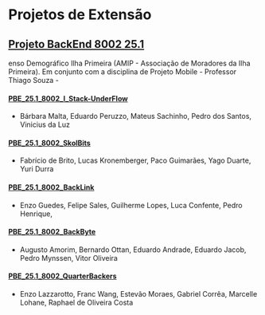# Projetos de Extensão 

## [Projeto BackEnd 8002 25.1](https://jonh-carvalho.github.io/PBE_25.1_8002/) 
    
enso Demográfico Ilha Primeira (AMIP - Associação de Moradores da Ilha Primeira). Em conjunto com a disciplina de Projeto Mobile - Professor Thiago Souza - 

#### [PBE_25.1_8002_I_Stack-UnderFlow](https://github.com/Projetos-de-Extensao/PBE_25.1_8002_Stack-UnderFlow)
- Bárbara Malta, Eduardo Peruzzo, Mateus Sachinho, Pedro dos Santos, Vinicius da Luz

#### [PBE_25.1_8002_SkolBits](https://github.com/Projetos-de-Extensao/PBE_25.1_8002_SkolBits)
- Fabrício de Brito, Lucas Kronemberger, Paco Guimarães, Yago Duarte, Yuri Durra

#### [PBE_25.1_8002_BackLink](https://github.com/Projetos-de-Extensao/PBE_25.1_8002_BackLink)
- Enzo Guedes, Felipe Sales, Guilherme Lopes, Luca Confente, Pedro Henrique,	

#### [PBE_25.1_8002_BackByte](https://github.com/Projetos-de-Extensao/PBE_25.1_8002_IV)
- Augusto Amorim, Bernardo Ottan, Eduardo Andrade, Eduardo Jacob, Pedro Mynssen, Vitor Oliveira	

#### [PBE_25.1_8002_QuarterBackers](https://github.com/Projetos-de-Extensao/PBE_25.1_8002_V)
- Enzo Lazzarotto, Franc Wang, Estevão Moraes, Gabriel Corrêa,  Marcelle Lohane, Raphael de Oliveira Costa 
